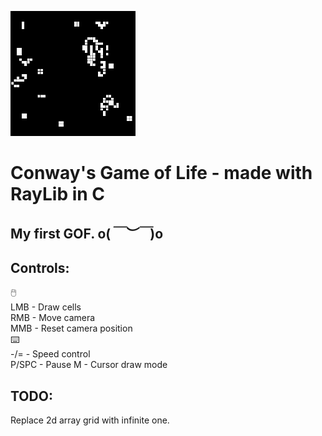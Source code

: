 ![git_cover.gif](./res/git_cover.gif)  
# Conway's Game of Life - made with RayLib in C  
My first GOF. o(*￣︶￣*)o  
---

## Controls:  
🖱️  
LMB   -  Draw cells  
RMB   -  Move camera  
MMB   -  Reset camera position  
⌨️  
-/=   -  Speed control  
P/SPC -  Pause
M     -  Cursor draw mode

## TODO:
Replace 2d array grid with infinite one.
